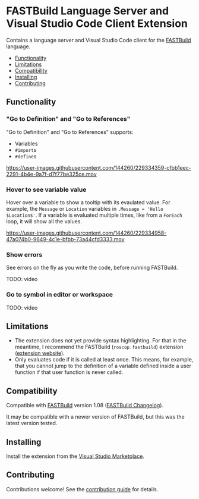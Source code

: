 # FASTBuild Language Server and Visual Studio Code Client Extension

Contains a language server and Visual Studio Code client for the [FASTBuild](https://www.fastbuild.org/) language.

  * [Functionality](#functionality)
  * [Limitations](#limitations)
  * [Compatibility](#compatibility)
  * [Installing](#installing)
  * [Contributing](#contributing)

## Functionality

### "Go to Definition" and "Go to References"

"Go to Definition" and "Go to References" supports:
* Variables
* `#import`s
* `#define`s

https://user-images.githubusercontent.com/144260/229334359-cfbb1eec-2291-4b4e-9a7f-d7f77be325ce.mov

### Hover to see variable value

Hover over a variable to show a tooltip with its evaulated value. For example, the `Message` or `Location` variables in `.Message = 'Hello $Location$'`. If a variable is evaluated multiple times, like from a `ForEach` loop, it will show all the values.

https://user-images.githubusercontent.com/144260/229334958-47a074b0-9649-4c1e-bfbb-73a44cfd3333.mov

### Show errors

See errors on the fly as you write the code, before running FASTBuild.

TODO: video

### Go to symbol in editor or workspace

TODO: video

## Limitations

* The extension does not yet provide syntax highlighting. For that in the meantime, I recommend the FASTBuild (`roscop.fastbuild`) extension ([extension website](https://marketplace.visualstudio.com/items?itemName=RoscoP.fastbuild)).
* Only evaluates code if it is called at least once. This means, for example, that you cannot jump to the definition of a variable defined inside a user function if that user function is never called.

## Compatibility

Compatible with [FASTBuild](https://www.fastbuild.org/) version 1.08 ([FASTBuild Changelog](https://www.fastbuild.org/docs/changelog.html)).

It may be compatible with a newer version of FASTBuild, but this was the latest version tested.

## Installing

Install the extension from the [Visual Studio Marketplace](https://marketplace.visualstudio.com/items?itemName=HarrisonT.fastbuild-support).

## Contributing

Contributions welcome! See the [contribution guide](CONTRIBUTING.md) for details.
